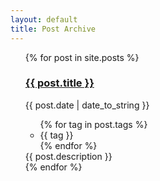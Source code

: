 ```yaml
---
layout: default
title: Post Archive
---
```


<ul class="list-unstyled">
  {% for post in site.posts %}
    <h3 class="text-primary"><a href="{{ post.url | relative_url }}">{{ post.title }}</a></h3>
    <div class="border-dark border-top border-bottom mb-3">
        <div class="d-inline">
            <i class="fa fa-calendar-alt"></i>
            <time>{{ post.date | date_to_string }}</time>
        </div>
        <ul class="list-inline float-right">
            {% for tag in post.tags %}
            <li class="list-inline-item">{{ tag }}</li>
            {% endfor %}
        </ul>
    </div>
    <div class="mb-3">
    {{ post.description }}
    </div>
  {% endfor %}
</ul>
